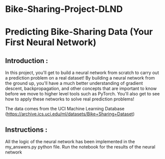 # Bike-Sharing-Project-DLND

# Predicting Bike-Sharing Data (Your First Neural Network)

## Introduction :
In this project, you'll get to build a neural network from scratch to carry out a prediction problem on a real dataset! By building a neural network from the ground up, you'll have a much better understanding of gradient descent, backpropagation, and other concepts that are important to know before we move to higher level tools such as PyTorch. You'll also get to see how to apply these networks to solve real prediction problems!

The data comes from the UCI Machine Learning Database (https://archive.ics.uci.edu/ml/datasets/Bike+Sharing+Dataset)

## Instructions :
All the logic of the neural network has been implemented in the my_answers.py python file. 
Run the notebook for the results of the neural network

